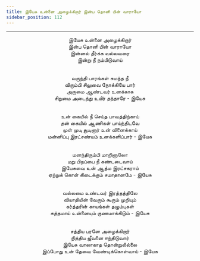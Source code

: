 ```yaml
---
title: இயேசு உன்னை அழைக்கிறார் இன்ப தொனி பின் வாராயோ
sidebar_position: 112
---
```


---
<center>
இயேசு உன்னை அழைக்கிறார்<br/>
இன்ப தொனி பின் வாராயோ<br/>
இன்னல் தீர்க்க வல்லவரை<br/>
இன்று நீ நம்பிடுவாய்<br/><br/>

வருந்தி பாரங்கள் சுமந்த நீ<br/>
விரும்பி சிலுவை நோக்கியே பார்<br/>
அருமை ஆண்டவர் உனக்காக<br/>
சிறுமை அடைந்து உயிர் தந்தாரே        - இயேசு<br/><br/>

உன் கையில் நீ செய்த பாவத்திற்காய்<br/>
தன் கையில் ஆணிகள் பாய்ந்திடவே<br/>
முள் முடி சூடினார் உன் வினைக்காய்<br/>
மன்னிப்பு இரட்சண்யம் உனக்களிப்பார்    - இயேசு<br/><br/>

மனந்திரும்பி மாறினாலோ<br/>
மறு பிறப்பை நீ கண்டடைவாய்<br/>
இயேசுவை உன் ஆத்ம இரட்சகராய்<br/>
ஏற்றுக் கொள் கிடைக்கும் சமாதானமே    - இயேசு<br/><br/>

வல்லமை உண்டவர் இரத்தத்திலே<br/>
வியாதியின் வேரும் கூரும் முறியும்<br/>
கர்த்தரின் காயங்கள் தழும்புகள்<br/>
சுத்தமாய் உன்னையும் குணமாக்கிடும்    - இயேசு<br/><br/>

சத்திய பரனே அழைக்கிறார்<br/>
நித்திய ஜீவனை ஈந்திடுவார்<br/>
இயேசு வாலாகாத தொன்றுலீல்லை<br/>
இப்போது உன் தேவை வேண்டிக்கொள்வாய் - இயேசு
</center>